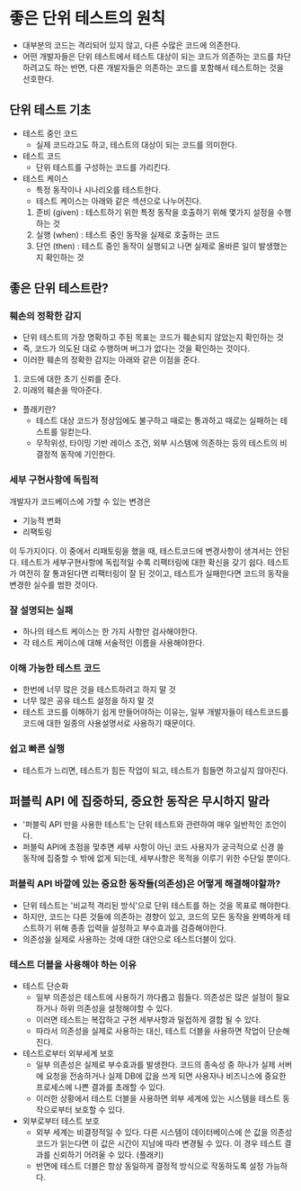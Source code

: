 # 좋은 단위 테스트의 원칙

- 대부분의 코드는 격리되어 있지 않고, 다른 수많은 코드에 의존한다.
- 어떤 개발자들은 단위 테스트에서 테스트 대상이 되는 코드가 의존하는 코드를 차단하려고도 하는 반면, 다른 개발자들은 의존하는 코드를 포함해서 테스트하는 것을 선호한다.

## 단위 테스트 기초

- 테스트 중인 코드
  - 실제 코드라고도 하고, 테스트의 대상이 되는 코드를 의미한다.
- 테스트 코드
  - 단위 테스트를 구성하는 코드를 가리킨다.
- 테스트 케이스
  - 특정 동작이나 시나리오를 테스트한다.
  - 테스트 케이스는 아래와 같은 섹션으로 나누어진다.
  1.  준비 (given) : 테스트하기 위한 특정 동작을 호출하기 위해 몇가지 설정을 수행하는 것
  2.  실행 (when) : 테스트 중인 동작을 실제로 호출하는 코드
  3.  단언 (then) : 테스트 중인 동작이 실행되고 나면 실제로 올바른 일이 발생했는지 확인하는 것

## 좋은 단위 테스트란?

### 훼손의 정확한 감지

- 단위 테스트의 가장 명확하고 주된 목표는 코드가 훼손되지 않았는지 확인하는 것
- 즉, 코드가 의도된 대로 수행하며 버그가 없다는 것을 확인하는 것이다.
- 이러한 훼손의 정확한 감지는 아래와 같은 이점을 준다.

1. 코드에 대한 초기 신뢰를 준다.
2. 미래의 훼손을 막아준다.

- 플래키란?
  - 테스트 대상 코드가 정상임에도 불구하고 때로는 통과하고 때로는 실패하는 테스트를 일컫는다.
  - 무작위성, 타이밍 기반 레이스 조건, 외부 시스템에 의존하는 등의 테스트의 비결정적 동작에 기인한다.

### 세부 구현사항에 독립적

개발자가 코드베이스에 가할 수 있는 변경은

- 기능적 변화
- 리팩토링

이 두가지이다.
이 중에서 리패토링을 했을 때, 테스트코드에 변경사항이 생겨서는 안된다.
테스트가 세부구현사항에 독립적일 수록 리팩터링에 대한 확신을 갖기 쉽다. 테스트가 여전히 잘 통과된다면 리팩터링이 잘 된 것이고, 테스트가 실패한다면 코드의 동작을 변경한 실수를 범한 것이다.

### 잘 설명되는 실패

- 하나의 테스트 케이스는 한 가지 사항만 검사해야한다.
- 각 테스트 케이스에 대해 서술적인 이름을 사용해야한다.

### 이해 가능한 테스트 코드

- 한번에 너무 많은 것을 테스트하려고 하지 말 것
- 너무 많은 공유 테스트 설정을 하지 말 것
- 테스트 코드를 이해하기 쉽게 만들어야하는 이유는, 일부 개발자들이 테스트코드를 코드에 대한 일종의 사용설명서로 사용하기 때문이다.

### 쉽고 빠른 실행

- 테스트가 느리면, 테스트가 힘든 작업이 되고, 테스트가 힘들면 하고싶지 않아진다.

## 퍼블릭 API 에 집중하되, 중요한 동작은 무시하지 말라

- '퍼블릭 API 만을 사용한 테스트'는 단위 테스트와 관련하여 매우 일반적인 조언이다.
- 퍼블릭 API에 초점을 맞추면 세부 사항이 아닌 코드 사용자가 궁극적으로 신경 쓸 동작에 집중할 수 밖에 없게 되는데, 세부사항은 목적을 이루기 위한 수단일 뿐이다.

### 퍼블릭 API 바깥에 있는 중요한 동작들(의존성)은 어떻게 해결해야할까?

- 단위 테스트는 '비교적 격리된 방식'으로 단위 테스트를 하는 것을 목표로 해야한다.
- 하지만, 코드는 다른 것들에 의존하는 경향이 있고, 코드의 모든 동작을 완벽하게 테스트하기 위해 종종 입력을 설정하고 부수효과를 검증해야한다.
- 의존성을 실제로 사용하는 것에 대한 대안으로 테스트더블이 있다.

### 테스트 더블을 사용해야 하는 이유

- 테스트 단순화
  - 일부 의존성은 테스트에 사용하기 까다롭고 힘들다. 의존성은 많은 설정이 필요하거나 하위 의존성을 설정해야할 수 있다.
  - 이러면 테스트는 복잡하고 구현 세부사항과 밀접하게 결합 될 수 있다.
  - 따라서 의존성을 실제로 사용하는 대신, 테스트 더블을 사용하면 작업이 단순해진다.
- 테스트로부터 외부세계 보호
  - 일부 의존성은 실제로 부수효과를 발생한다. 코드의 종속성 중 하나가 실제 서버에 요청을 전송하거나 실제 DB에 값을 쓰게 되면 사용자나 비즈니스에 중요한 프로세스에 나쁜 결과를 초래할 수 있다.
  - 이러한 상황에서 테스트 더블을 사용하면 외부 세계에 있는 시스템을 테스트 동작으로부터 보호할 수 있다.
- 외부로부터 테스트 보호
  - 외부 세계는 비결정적일 수 있다. 다른 시스템이 데이터베이스에 쓴 값을 의존성 코드가 읽는다면 이 값은 시간이 지남에 따라 변경될 수 있다. 이 경우 테스트 결과를 신뢰하기 어려울 수 있다. (플래키)
  - 반면에 테스트 더블은 항상 동일하게 결정적 방식으로 작동하도록 설정 가능하다.
